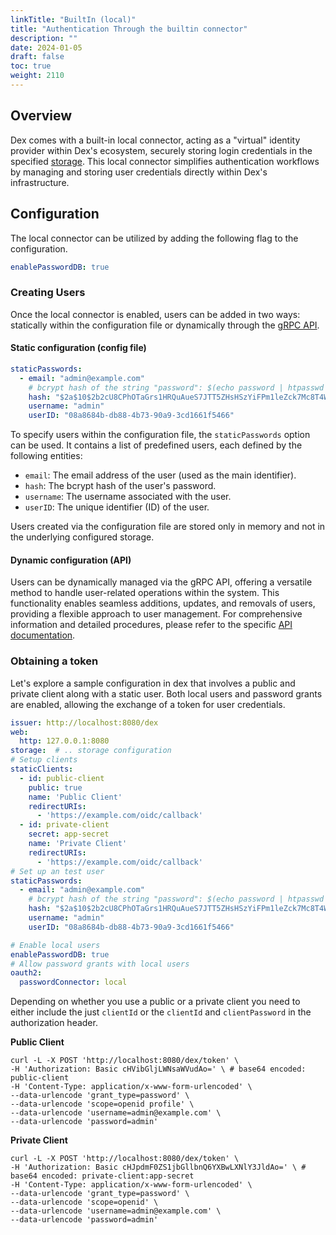 ```yaml
---
linkTitle: "BuiltIn (local)"
title: "Authentication Through the builtin connector"
description: ""
date: 2024-01-05
draft: false
toc: true
weight: 2110
---
```


## Overview
Dex comes with a built-in local connector, acting as a "virtual" identity provider within Dex's ecosystem, securely storing login credentials in the specified [storage](/docs/storage).
This local connector simplifies authentication workflows by managing and storing user credentials directly within Dex's infrastructure.


## Configuration
The local connector can be utilized by adding the following flag to the configuration.
```yaml
enablePasswordDB: true
```

### Creating Users

Once the local connector is enabled, users can be added in two ways: statically within the configuration file or dynamically through the [gRPC API](/docs/api).

#### Static configuration (config file)
```yaml
staticPasswords:
  - email: "admin@example.com"
    # bcrypt hash of the string "password": $(echo password | htpasswd -BinC 10 admin | cut -d: -f2)
    hash: "$2a$10$2b2cU8CPhOTaGrs1HRQuAueS7JTT5ZHsHSzYiFPm1leZck7Mc8T4W"
    username: "admin"
    userID: "08a8684b-db88-4b73-90a9-3cd1661f5466"
```

To specify users within the configuration file, the `staticPasswords` option can be used. It contains a list of predefined users, each defined by the following entities:

* `email`: The email address of the user (used as the main identifier).
* `hash`: The bcrypt hash of the user's password.
* `username`: The username associated with the user.
* `userID`: The unique identifier (ID) of the user.

Users created via the configuration file are stored only in memory and not in the underlying configured storage.

#### Dynamic configuration (API)
Users can be dynamically managed via the gRPC API, offering a versatile method to handle user-related operations within the system.
This functionality enables seamless additions, updates, and removals of users, providing a flexible approach to user management.
For comprehensive information and detailed procedures, please refer to the specific [API documentation](/docs/api).

### Obtaining a token
Let's explore a sample configuration in dex that involves a public and private client along with a static user.
Both local users and password grants are enabled, allowing the exchange of a token for user credentials.

```yaml
issuer: http://localhost:8080/dex
web:
  http: 127.0.0.1:8080
storage:  # .. storage configuration
# Setup clients
staticClients:
  - id: public-client
    public: true
    name: 'Public Client'
    redirectURIs:
      - 'https://example.com/oidc/callback'
  - id: private-client
    secret: app-secret
    name: 'Private Client'
    redirectURIs:
      - 'https://example.com/oidc/callback'
# Set up an test user
staticPasswords:
  - email: "admin@example.com"
    # bcrypt hash of the string "password": $(echo password | htpasswd -BinC 10 admin | cut -d: -f2)
    hash: "$2a$10$2b2cU8CPhOTaGrs1HRQuAueS7JTT5ZHsHSzYiFPm1leZck7Mc8T4W"
    username: "admin"
    userID: "08a8684b-db88-4b73-90a9-3cd1661f5466"

# Enable local users
enablePasswordDB: true
# Allow password grants with local users
oauth2:
  passwordConnector: local
```

Depending on whether you use a public or a private client you need to either include the just `clientId` or the `clientId` and `clientPassword` in the authorization header.

**Public Client**
```shell
curl -L -X POST 'http://localhost:8080/dex/token' \
-H 'Authorization: Basic cHVibGljLWNsaWVudAo=' \ # base64 encoded: public-client
-H 'Content-Type: application/x-www-form-urlencoded' \
--data-urlencode 'grant_type=password' \
--data-urlencode 'scope=openid profile' \
--data-urlencode 'username=admin@example.com' \
--data-urlencode 'password=admin'
```


**Private Client**
```shell
curl -L -X POST 'http://localhost:8080/dex/token' \
-H 'Authorization: Basic cHJpdmF0ZS1jbGllbnQ6YXBwLXNlY3JldAo=' \ # base64 encoded: private-client:app-secret
-H 'Content-Type: application/x-www-form-urlencoded' \
--data-urlencode 'grant_type=password' \
--data-urlencode 'scope=openid' \
--data-urlencode 'username=admin@example.com' \
--data-urlencode 'password=admin'
```
